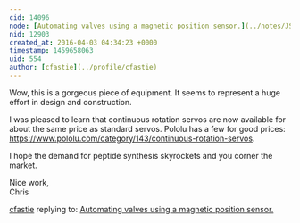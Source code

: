```yaml
---
cid: 14096
node: [Automating valves using a magnetic position sensor.](../notes/JSummers/04-01-2016/automating-valves-using-a-magnetic-position-sensor)
nid: 12903
created_at: 2016-04-03 04:34:23 +0000
timestamp: 1459658063
uid: 554
author: [cfastie](../profile/cfastie)
---
```


Wow, this is a gorgeous piece of equipment. It seems to represent a huge effort in design and construction.  

I was pleased to learn that continuous rotation servos are now available for about the same price as standard servos. Pololu has a few for good prices: <https://www.pololu.com/category/143/continuous-rotation-servos>.

I hope the demand for peptide synthesis skyrockets and you corner the market.

Nice work,  
Chris 

[cfastie](../profile/cfastie) replying to: [Automating valves using a magnetic position sensor.](../notes/JSummers/04-01-2016/automating-valves-using-a-magnetic-position-sensor)

